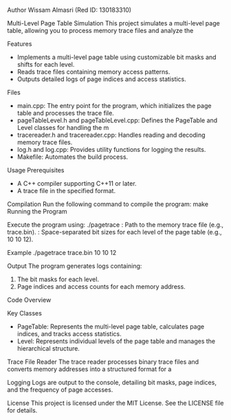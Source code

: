 Author
Wissam Almasri (Red ID: 130183310)


Multi-Level Page Table Simulation
This project simulates a multi-level page table, allowing you to process memory trace files and analyze the

Features
- Implements a multi-level page table using customizable bit masks and shifts for each level.
- Reads trace files containing memory access patterns.
- Outputs detailed logs of page indices and access statistics.

Files
- main.cpp: The entry point for the program, which initializes the page table and processes the trace file.
- pageTableLevel.h and pageTableLevel.cpp: Defines the PageTable and Level classes for handling the m
- tracereader.h and tracereader.cpp: Handles reading and decoding memory trace files.
- log.h and log.cpp: Provides utility functions for logging the results.
- Makefile: Automates the build process.

Usage
Prerequisites
- A C++ compiler supporting C++11 or later.
- A trace file in the specified format.

Compilation
Run the following command to compile the program:
make
Running the Program

Execute the program using:
./pagetrace <tracefile> <levelbits>
<tracefile>: Path to the memory trace file (e.g., trace.bin).
<levelbits>: Space-separated bit sizes for each level of the page table (e.g., 10 10 12).

Example
./pagetrace trace.bin 10 10 12

Output
The program generates logs containing:
1. The bit masks for each level.
2. Page indices and access counts for each memory address.

Code Overview

Key Classes
- PageTable: Represents the multi-level page table, calculates page indices, and tracks access statistics.
- Level: Represents individual levels of the page table and manages the hierarchical structure.

Trace File Reader
The trace reader processes binary trace files and converts memory addresses into a structured format for a

Logging
Logs are output to the console, detailing bit masks, page indices, and the frequency of page accesses.

License
This project is licensed under the MIT License. See the LICENSE file for details.
